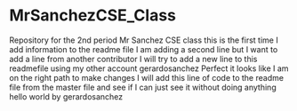 # MrSanchezCSE_Class
Repository for the 2nd period Mr Sanchez CSE class
this is the first time I add information to the readme file
I am adding a second line but I want to add a line from another contributor
I will try to add a new line to this readmefile using my other account gerardosanchez
Perfect it looks like I am on the right path to make changes I will add this line of code to the readme file from the master file and see if I can just see it without doing anything
hello world by gerardosanchez
